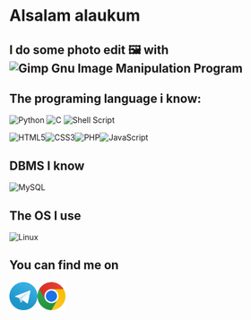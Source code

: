 # Alsalam alaukum <img alt="" width="45px" src="https://raw.githubusercontent.com/MartinHeinz/MartinHeinz/master/wave.gif"> 
## I do some photo edit 🖼️ with 	![Gimp Gnu Image Manipulation Program](https://img.shields.io/badge/Gimp-657D8B?style=for-the-badge&logo=gimp&logoColor=FFFFFF)
## The programing language i know:
 ![Python](https://img.shields.io/badge/python-3670A0?style=for-the-badge&logo=python&logoColor=ffdd54)
![C](https://img.shields.io/badge/c-%2300599C.svg?style=for-the-badge&logo=c&logoColor=white) ![Shell Script](https://img.shields.io/badge/shell_script-%23121011.svg?style=for-the-badge&logo=gnu-bash&logoColor=white)

 ![HTML5](https://img.shields.io/badge/html5-%23E34F26.svg?style=for-the-badge&logo=html5&logoColor=white)![CSS3](https://img.shields.io/badge/css3-%231572B6.svg?style=for-the-badge&logo=css3&logoColor=white)![PHP](https://img.shields.io/badge/php-%23777BB4.svg?style=for-the-badge&logo=php&logoColor=white)![JavaScript](https://img.shields.io/badge/javascript-%23323330.svg?style=for-the-badge&logo=javascript&logoColor=%23F7DF1E)
## DBMS I know
 ![MySQL](https://img.shields.io/badge/mysql-%2300f.svg?style=for-the-badge&logo=mysql&logoColor=white)

## The OS I use
![Linux](https://img.shields.io/badge/Linux-FCC624?style=for-the-badge&logo=linux&logoColor=black)
## You can find me on 
<a href="https://t.me/linuxdebain" target="__self">
<img align="left" alt="" width="50px" src="https://raw.githubusercontent.com/github/explore/80688e429a7d4ef2fca1e82350fe8e3517d3494d/topics/telegram/telegram.png" />
  </a>
<a href="https://rdkgt7us.000webhostapp.com/">
    <img align="left" alt="" width="50px" src="https://raw.githubusercontent.com/github/explore/80688e429a7d4ef2fca1e82350fe8e3517d3494d/topics/chrome/chrome.png" />
</a>
<a href="https://www.youtube.com/channel/UClTxcK5JP4Pqv-8hHy6sWww">
  <img align="left" alt="" width="50px" src="https://www.iconpacks.net/icons/2/free-youtube-logo-icon-2431-thumb.png" />
</a>
